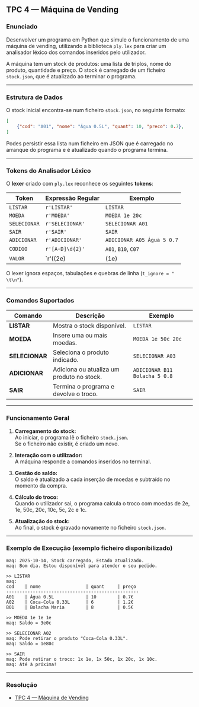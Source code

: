 ## TPC 4 — Máquina de Vending 

### Enunciado

Desenvolver um programa em Python que simule o funcionamento de uma máquina de vending, utilizando a biblioteca `ply.lex` para criar um analisador léxico dos comandos inseridos pelo utilizador.

A máquina tem um stock de produtos: uma lista de triplos, nome do produto, quantidade e preço.
O stock é carregado de um ficheiro `stock.json`, que é atualizado ao terminar o programa.

---

### Estrutura de Dados

O stock inicial encontra-se num ficheiro `stock.json`, no seguinte formato:

```json
[
    {"cod": "A01", "nome": "Água 0.5L", "quant": 10, "preco": 0.7},
]
```

Podes persistir essa lista num ficheiro em JSON que é carregado no arranque do programa e é atualizado
quando o programa termina.

---

### Tokens do Analisador Léxico

O **lexer** criado com `ply.lex` reconhece os seguintes **tokens**:

| Token | Expressão Regular | Exemplo |
|--------|------------------|----------|
| `LISTAR` | `r'LISTAR'` | `LISTAR` |
| `MOEDA` | `r'MOEDA'` | `MOEDA 1e 20c` |
| `SELECIONAR` | `r'SELECIONAR'` | `SELECIONAR A01` |
| `SAIR` | `r'SAIR'` | `SAIR` |
| `ADICIONAR` | `r'ADICIONAR'` | `ADICIONAR A05 Água 5 0.7` |
| `CODIGO` | `r'[A-D]\d{2}'` | `A01`, `B10`, `C07` |
| `VALOR` | `r'((2e)|(1e)|(50c)|(20c)|(10c)|(5c)|(2c)|(1c))+'` | `1e`, `20c`, `2e` |

O lexer ignora espaços, tabulações e quebras de linha (`t_ignore = " \t\n"`).

---

### Comandos Suportados

| Comando | Descrição | Exemplo |
|----------|------------|----------|
| **LISTAR** | Mostra o stock disponível. | `LISTAR` |
| **MOEDA** | Insere uma ou mais moedas. | `MOEDA 1e 50c 20c` |
| **SELECIONAR** | Seleciona o produto indicado. | `SELECIONAR A03` |
| **ADICIONAR** | Adiciona ou atualiza um produto no stock. | `ADICIONAR B11 Bolacha 5 0.8` |
| **SAIR** | Termina o programa e devolve o troco. | `SAIR` |

---

###  Funcionamento Geral

1. **Carregamento do stock:**  
   Ao iniciar, o programa lê o ficheiro `stock.json`.  
   Se o ficheiro não existir, é criado um novo.

2. **Interação com o utilizador:**  
   A máquina responde a comandos inseridos no terminal.

3. **Gestão do saldo:**  
   O saldo é atualizado a cada inserção de moedas e subtraído no momento da compra.

4. **Cálculo do troco:**  
   Quando o utilizador sai, o programa calcula o troco com moedas de 2e, 1e, 50c, 20c, 10c, 5c, 2c e 1c.

5. **Atualização do stock:**  
   Ao final, o stock é gravado novamente no ficheiro `stock.json`.

---

###  Exemplo de Execução (exemplo ficheiro disponibilizado)

```
maq: 2025-10-14, Stock carregado, Estado atualizado.
maq: Bom dia. Estou disponível para atender o seu pedido.

>> LISTAR
maq:
cod    | nome                 | quant     | preço
--------------------------------------------------
A01    | Água 0.5L            | 10        | 0.7€
A02    | Coca-Cola 0.33L      | 6         | 1.2€
B01    | Bolacha Maria        | 8         | 0.5€

>> MOEDA 1e 1e 1e
maq: Saldo = 3e0c

>> SELECIONAR A02
maq: Pode retirar o produto "Coca-Cola 0.33L".
maq: Saldo = 1e80c

>> SAIR
maq: Pode retirar o troco: 1x 1e, 1x 50c, 1x 20c, 1x 10c.
maq: Até à próxima!
```

---

### Resolução
- [TPC 4 — Máquina de Vending](tpc4.py)
